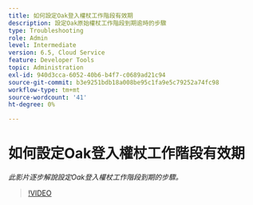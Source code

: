 ```yaml
---
title: 如何設定Oak登入權杖工作階段有效期
description: 設定Oak原始權杖工作階段到期逾時的步驟
type: Troubleshooting
role: Admin
level: Intermediate
version: 6.5, Cloud Service
feature: Developer Tools
topic: Administration
exl-id: 940d3cca-6052-40b6-b4f7-c0689ad21c94
source-git-commit: b3e9251bdb18a008be95c1fa9e5c79252a74fc98
workflow-type: tm+mt
source-wordcount: '41'
ht-degree: 0%

---
```


# 如何設定Oak登入權杖工作階段有效期

*此影片逐步解說設定Oak登入權杖工作階段到期的步驟。*

>[!VIDEO](https://video.tv.adobe.com/v/335468?quality=12&learn=on)
